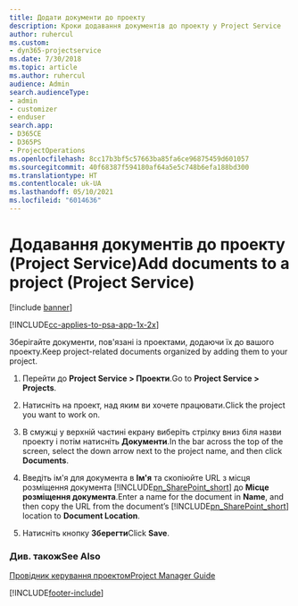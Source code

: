 ```yaml
---
title: Додати документи до проекту
description: Кроки додавання документів до проекту у Project Service
author: ruhercul
ms.custom:
- dyn365-projectservice
ms.date: 7/30/2018
ms.topic: article
ms.author: ruhercul
audience: Admin
search.audienceType:
- admin
- customizer
- enduser
search.app:
- D365CE
- D365PS
- ProjectOperations
ms.openlocfilehash: 8cc17b3bf5c57663ba85fa6ce96875459d601057
ms.sourcegitcommit: 40f68387f594180af64a5e5c748b6efa188bd300
ms.translationtype: HT
ms.contentlocale: uk-UA
ms.lasthandoff: 05/10/2021
ms.locfileid: "6014636"
---
```

# <a name="add-documents-to-a-project-project-service"></a><span data-ttu-id="b0dde-103">Додавання документів до проекту (Project Service)</span><span class="sxs-lookup"><span data-stu-id="b0dde-103">Add documents to a project (Project Service)</span></span>

[!include [banner](../includes/psa-now-project-operations.md)]

[!INCLUDE[cc-applies-to-psa-app-1x-2x](../includes/cc-applies-to-psa-app-1x-2x.md)]

<span data-ttu-id="b0dde-104">Зберігайте документи, пов'язані із проектами, додаючи їх до вашого проекту.</span><span class="sxs-lookup"><span data-stu-id="b0dde-104">Keep project-related documents organized by adding them to your project.</span></span>  
  
1. <span data-ttu-id="b0dde-105">Перейти до **Project Service > Проекти**.</span><span class="sxs-lookup"><span data-stu-id="b0dde-105">Go to **Project Service > Projects**.</span></span>  
  
2. <span data-ttu-id="b0dde-106">Натисніть на проект, над яким ви хочете працювати.</span><span class="sxs-lookup"><span data-stu-id="b0dde-106">Click the project you want to work on.</span></span>  
  
3. <span data-ttu-id="b0dde-107">В смужці у верхній частині екрану виберіть стрілку вниз біля назви проекту і потім натисніть **Документи**.</span><span class="sxs-lookup"><span data-stu-id="b0dde-107">In the bar across the top of the screen, select the down arrow next to the project name, and then click **Documents**.</span></span>  
  
4. <span data-ttu-id="b0dde-108">Введіть ім'я для документа в **Ім'я** та скопіюйте URL з місця розміщення документа [!INCLUDE[pn_SharePoint_short](../includes/pn-sharepoint-short.md)] до **Місце розміщення документа**.</span><span class="sxs-lookup"><span data-stu-id="b0dde-108">Enter a name for the document in **Name**,  and then copy the URL from the document’s [!INCLUDE[pn_SharePoint_short](../includes/pn-sharepoint-short.md)] location to **Document Location**.</span></span>  
  
5. <span data-ttu-id="b0dde-109">Натисніть кнопку **Зберегти**</span><span class="sxs-lookup"><span data-stu-id="b0dde-109">Click **Save**.</span></span>  
  
### <a name="see-also"></a><span data-ttu-id="b0dde-110">Див. також</span><span class="sxs-lookup"><span data-stu-id="b0dde-110">See Also</span></span>  
 [<span data-ttu-id="b0dde-111">Провідник керування проектом</span><span class="sxs-lookup"><span data-stu-id="b0dde-111">Project Manager Guide</span></span>](../psa/project-manager-guide.md)


[!INCLUDE[footer-include](../includes/footer-banner.md)]